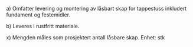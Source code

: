 a) Omfatter levering og montering av låsbart skap for tappestuss inkludert fundament og festemidler.

b) Leveres i rustfritt materiale.

x) Mengden måles som prosjektert antall låsbare skap. Enhet: stk

